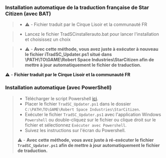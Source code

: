 ### Installation automatique de la traduction française de Star Citizen (avec BAT)

> - :warning: - Fichier traduit par le Cirque Lisoir et la communauté FR

> - Lancez le fichier TradSCinstallerauto.bat pour lancer l'installation et choisissez un choix

> - :warning: - **Avec cette méthode, vous avez juste à exécuter à nouveau le fichier iTradSC_Updater.ps1 situé dans \PATH\TO\GAME\Robert Space Industries\StarCitizen afin de mettre à jour automatiquement le fichier de traduction.**




:warning: - **Fichier traduit par le Cirque Lisoir et la communauté FR**


### Installation automatique (avec PowerShell)
> - Télécharger le script Powershell [ici](https://cdn.discordapp.com/attachments/1105979484638826529/1193458062745415781/TradSC_Updater.ps1.ps1?ex=65acc96f&is=659a546f&hm=08d844007c9b46ad0d07b2737efa5e4c93c272574f4a77f687e9da0633f999b5&).
> - Placer le fichier `TradSC_Updater.ps1` dans le dossier `C:\PATH\TO\GAME\Robert Space Industries\StarCitizen`.
> - Exécuter le fichier `TradSC_Updater.ps1` avec  l'application Windows `Powershell` ou double-cliquez sur le fichier ou clique droit sur le fichier et sélectionnez `Exécuter avec Powershell`.
> - Suivez les instructions sur l'écran du Powershell.
> 
> :warning: - **Avec cette méthode, vous avez juste à ré-exécuter le fichier `TradSC_Updater.ps1` afin de mettre à jour automatiquement le fichier de traduction.**
